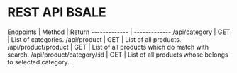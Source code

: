 # REST API BSALE

Endpoints  | Method | Return 
------------- | -------------
/api/category  | GET | List of categories.
/api/product | GET | List of all products.
/api/product/product  | GET | List of all products which do match with search.
/api/product/category/:id  | GET | List of all products whose belongs to selected category.

